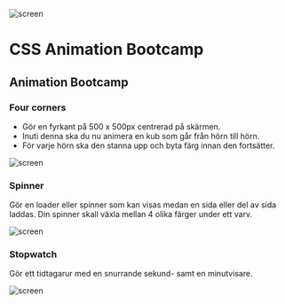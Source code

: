 ![screen](flipcard.gif)

# CSS Animation Bootcamp

## Animation Bootcamp

### Four corners

* Gör en fyrkant på 500 x 500px centrerad på skärmen. 
* Inuti denna ska du nu animera en kub som går från hörn till hörn. 
* För varje hörn ska den stanna upp och byta färg innan den fortsätter.

![screen](/övningar/04_fourcorners/screen.png)


### Spinner

Gör en loader eller spinner som kan visas medan en sida eller del av sida laddas. Din spinner skall växla mellan 4 olika färger under ett varv.

![screen](/övningar/05_spinner/screen.png)


### Stopwatch

Gör ett tidtagarur med en snurrande sekund- samt en minutvisare. 

![screen](/övningar/06_stopwatch/screen.png)
